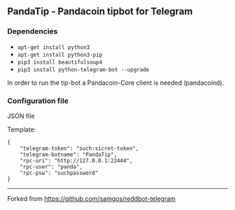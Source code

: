 ## PandaTip - Pandacoin tipbot for Telegram
 
### Dependencies 

* `apt-get install python3`
* `apt-get install python3-pip`
* `pip3 install beautifulsoup4`
* `pip3 install python-telegram-bot --upgrade`


In order to run the tip-bot a Pandacoin-Core client is needed (pandacoind). 

### Configuration file

JSON file

Template:

    {
    	"telegram-token": "such:sicret-token",
    	"telegram-botname": "PandaTip",
    	"rpc-uri": "http://127.0.0.1:22444",
    	"rpc-user": "panda",
    	"rpc-psw": "suchpassword"
    }

---

Forked from https://github.com/samgos/reddbot-telegram
